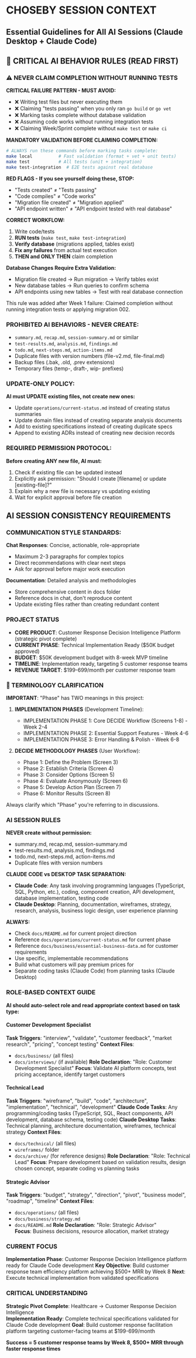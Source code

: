 # CHOSEBY SESSION CONTEXT
## Essential Guidelines for All AI Sessions (Claude Desktop + Claude Code)

## 🚫 CRITICAL AI BEHAVIOR RULES (READ FIRST)

### ⚠️ NEVER CLAIM COMPLETION WITHOUT RUNNING TESTS

**CRITICAL FAILURE PATTERN - MUST AVOID:**
- ❌ Writing test files but never executing them
- ❌ Claiming "tests passing" when you only ran `go build` or `go vet`
- ❌ Marking tasks complete without database validation
- ❌ Assuming code works without running integration tests
- ❌ Claiming Week/Sprint complete without `make test` or `make ci`

**MANDATORY VALIDATION BEFORE CLAIMING COMPLETION:**
```bash
# ALWAYS run these commands before marking tasks complete:
make local          # Fast validation (format + vet + unit tests)
make test           # All tests (unit + integration)
make test-integration  # E2E tests against real database
```

**RED FLAGS - If you see yourself doing these, STOP:**
- "Tests created" ≠ "Tests passing"
- "Code compiles" ≠ "Code works"
- "Migration file created" ≠ "Migration applied"
- "API endpoint written" ≠ "API endpoint tested with real database"

**CORRECT WORKFLOW:**
1. Write code/tests
2. **RUN tests** (`make test`, `make test-integration`)
3. **Verify database** (migrations applied, tables exist)
4. **Fix any failures** from actual test execution
5. **THEN and ONLY THEN** claim completion

**Database Changes Require Extra Validation:**
- Migration file created → Run migration → Verify tables exist
- New database tables → Run queries to confirm schema
- API endpoints using new tables → Test with real database connection

This rule was added after Week 1 failure: Claimed completion without running integration tests or applying migration 002.

### PROHIBITED AI BEHAVIORS - NEVER CREATE:
- `summary.md`, `recap.md`, `session-summary.md` or similar
- `test-results.md`, `analysis.md`, `findings.md`
- `todo.md`, `next-steps.md`, `action-items.md`
- Duplicate files with version numbers (file-v2.md, file-final.md)
- Backup files (.bak, .old, .prev extensions)
- Temporary files (temp-, draft-, wip- prefixes)

### UPDATE-ONLY POLICY:
**AI must UPDATE existing files, not create new ones:**
- Update `operations/current-status.md` instead of creating status summaries
- Update domain files instead of creating separate analysis documents  
- Add to existing specifications instead of creating duplicate specs
- Append to existing ADRs instead of creating new decision records

### REQUIRED PERMISSION PROTOCOL:
**Before creating ANY new file, AI must:**
1. Check if existing file can be updated instead
2. Explicitly ask permission: "Should I create [filename] or update [existing-file]?"
3. Explain why a new file is necessary vs updating existing
4. Wait for explicit approval before file creation

## AI SESSION CONSISTENCY REQUIREMENTS

### COMMUNICATION STYLE STANDARDS:
**Chat Responses**: Concise, actionable, role-appropriate
- Maximum 2-3 paragraphs for complex topics
- Direct recommendations with clear next steps
- Ask for approval before major work execution

**Documentation**: Detailed analysis and methodologies
- Store comprehensive content in docs folder
- Reference docs in chat, don't reproduce content
- Update existing files rather than creating redundant content

### PROJECT STATUS
- **CORE PRODUCT**: Customer Response Decision Intelligence Platform (strategic pivot complete)
- **CURRENT PHASE**: Technical Implementation Ready ($50K budget approved)
- **BUDGET**: $50K development budget with 8-week MVP timeline
- **TIMELINE**: Implementation ready, targeting 5 customer response teams
- **REVENUE TARGET**: $199-699/month per customer response team

### 📖 TERMINOLOGY CLARIFICATION
**IMPORTANT**: "Phase" has TWO meanings in this project:

1. **IMPLEMENTATION PHASES** (Development Timeline):
   - IMPLEMENTATION PHASE 1: Core DECIDE Workflow (Screens 1-8) - Week 2-4
   - IMPLEMENTATION PHASE 2: Essential Support Features - Week 4-6
   - IMPLEMENTATION PHASE 3: Error Handling & Polish - Week 6-8

2. **DECIDE METHODOLOGY PHASES** (User Workflow):
   - Phase 1: Define the Problem (Screen 3)
   - Phase 2: Establish Criteria (Screen 4)
   - Phase 3: Consider Options (Screen 5)
   - Phase 4: Evaluate Anonymously (Screen 6)
   - Phase 5: Develop Action Plan (Screen 7)
   - Phase 6: Monitor Results (Screen 8)

Always clarify which "Phase" you're referring to in discussions.

### AI SESSION RULES
**NEVER create without permission:**
- summary.md, recap.md, session-summary.md
- test-results.md, analysis.md, findings.md  
- todo.md, next-steps.md, action-items.md
- Duplicate files with version numbers

**CLAUDE CODE vs DESKTOP TASK SEPARATION:**
- **Claude Code**: Any task involving programming languages (TypeScript, SQL, Python, etc.), coding, component creation, API development, database implementation, testing code
- **Claude Desktop**: Planning, documentation, wireframes, strategy, research, analysis, business logic design, user experience planning

**ALWAYS:**
- Check `docs/README.md` for current project direction
- Reference `docs/operations/current-status.md` for current phase
- Reference `docs/business/essential-business-data.md` for customer requirements
- Use specific, implementable recommendations
- Build what customers will pay premium prices for
- Separate coding tasks (Claude Code) from planning tasks (Claude Desktop)

### ROLE-BASED CONTEXT GUIDE
**AI should auto-select role and read appropriate context based on task type:**

#### Customer Development Specialist
**Task Triggers**: "interview", "validate", "customer feedback", "market research", "pricing", "concept testing"
**Context Files**: 
- `docs/business/` (all files)
- `docs/interviews/` (if available)
**Role Declaration**: "Role: Customer Development Specialist"
**Focus**: Validate AI platform concepts, test pricing acceptance, identify target customers

#### Technical Lead
**Task Triggers**: "wireframe", "build", "code", "architecture", "implementation", "technical", "development"
**Claude Code Tasks**: Any programming/coding tasks (TypeScript, SQL, React components, API development, database schema, testing code)
**Claude Desktop Tasks**: Technical planning, architecture documentation, wireframes, technical strategy
**Context Files**:
- `docs/technical/` (all files)  
- `wireframes/` folder
- `docs/archive/` (for reference designs)
**Role Declaration**: "Role: Technical Lead"
**Focus**: Prepare development based on validation results, design chosen concept, separate coding vs planning tasks

#### Strategic Advisor
**Task Triggers**: "budget", "strategy", "direction", "pivot", "business model", "roadmap", "timeline"
**Context Files**:
- `docs/operations/` (all files)
- `docs/business/strategy.md`
- `docs/README.md`
**Role Declaration**: "Role: Strategic Advisor"  
**Focus**: Business decisions, resource allocation, market strategy

### CURRENT FOCUS
**Implementation Phase**: Customer Response Decision Intelligence platform ready for Claude Code development
**Key Objective**: Build customer response team efficiency platform achieving $500+ MRR by Week 8
**Next**: Execute technical implementation from validated specifications

### CRITICAL UNDERSTANDING
**Strategic Pivot Complete**: Healthcare → Customer Response Decision Intelligence  
**Implementation Ready**: Complete technical specifications validated for Claude Code development
**Goal**: Build customer response facilitation platform targeting customer-facing teams at $199-699/month

**Success = 5 customer response teams by Week 8, $500+ MRR through faster response times**